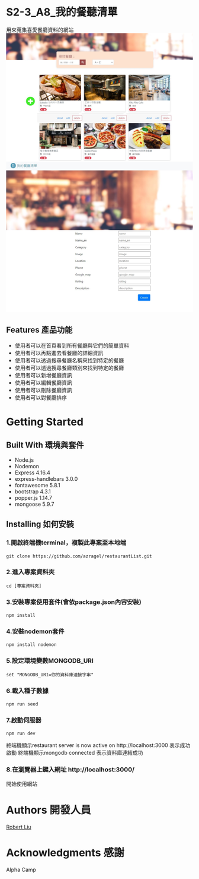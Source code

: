 # S2-3_A8_我的餐聽清單
用來蒐集喜愛餐廳資料的網站
![MyImage](./index.jpg)
![MyImage](./show.jpg)

 ## Features 產品功能
  * 使用者可以在首頁看到所有餐廳與它們的簡單資料
  * 使用者可以再點進去看餐廳的詳細資訊
  * 使用者可以透過搜尋餐廳名稱來找到特定的餐廳
  * 使用者可以透過搜尋餐廳類別來找到特定的餐廳
  * 使用者可以新增餐廳資訊
  * 使用者可以編輯餐廳資訊
  * 使用者可以刪除餐廳資訊
  * 使用者可以對餐廳排序

 

# Getting Started

 ## Built With 環境與套件
  * Node.js
  * Nodemon
  * Express 4.16.4
  * express-handlebars 3.0.0
  * fontawesome 5.8.1
  * bootstrap 4.3.1
  * popper.js 1.14.7
  * mongoose 5.9.7
 


 ## Installing 如何安裝
  ### 1.開啟終端機terminal，複製此專案至本地端
  ```
  git clone https://github.com/azragel/restaurantList.git
  ```

  ### 2.進入專案資料夾
  ```
  cd [專案資料夾]
  ```

  ### 3.安裝專案使用套件(會依package.json內容安裝)
  ```
  npm install 
  ```

  ### 4.安裝nodemon套件
  ```
  npm install nodemon
  ```
  
  ### 5.設定環境變數MONGODB_URI
  ```
  set "MONGODB_URI=你的資料庫連接字串"
  ```

  ### 6.載入種子數據
  ```
  npm run seed
  ```

  ### 7.啟動伺服器
  ```
  npm run dev
  ```
  終端機顯示restaurant server is now active on http://localhost:3000 表示成功啟動
  終端機顯示mongodb connected 表示資料庫連結成功

  ### 8.在瀏覽器上鍵入網址 http://localhost:3000/
  開始使用網站
  

# Authors 開發人員
[Robert Liu](https://github.com/azragel)

# Acknowledgments 感謝
Alpha Camp 


